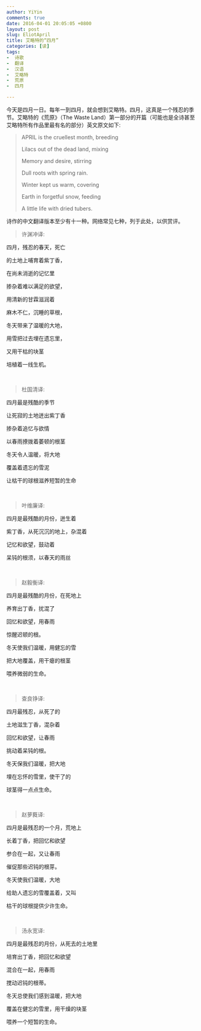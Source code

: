 ```yaml
---
author: YiYin
comments: true
date: 2016-04-01 20:05:05 +0800
layout: post
slug: EliotApril
title: 艾略特的“四月”
categories: [读]
tags:
-  诗歌
-  翻译
-  汉语
-  艾略特
-  荒原
-  四月

---
```

<div class="readreview">今天是四月一日。每年一到四月，就会想到艾略特。四月，这真是一个残忍的季节。艾略特的《荒原》（The Waste Land）第一部分的开篇（可能也是全诗甚至艾略特所有作品里最有名的部分）英文原文如下:

<blockquote>APRIL is the cruellest month, breeding

Lilacs out of the dead land, mixing

Memory and desire, stirring

Dull roots with spring rain.

Winter kept us warm, covering

Earth in forgetful snow, feeding

A little life with dried tubers.</blockquote>

诗作的中文翻译版本至少有十一种。网络常见七种，列于此处，以供赏评。
</div>

<blockquote>许渊冲译:</blockquote>

四月，残忍的春天，死亡

的土地上哺育着紫丁香，

在尚未消逝的记忆里

掺杂着难以满足的欲望，

用清新的甘霖滋润着

麻木不仁，沉睡的草根，

冬天带来了温暖的大地，

用雪把过去埋在遗忘里，

又用干枯的块茎

培植着一线生机。　　

<br/>

<blockquote>杜国清译:</blockquote>
 
四月最是残酷的季节

让死寂的土地迸出紫丁香

掺杂着追忆与欲情

以春雨撩拨着萎顿的根茎

冬天令人温暖，将大地

覆盖着遗忘的雪泥

让枯干的球根滋养短暂的生命

<br/>

<blockquote>叶维廉译:</blockquote>

四月是最残酷的月份，迸生着

紫丁香，从死沉沉的地上，杂混着

记忆和欲望，鼓动着

呆钝的根须，以春天的雨丝　

<br/>

<blockquote>赵毅衡译:</blockquote>

四月是最残酷的月份，在死地上

养育出丁香，扰混了

回忆和欲望，用春雨

惊醒迟顿的根。

冬天使我们温暖，用健忘的雪

把大地覆盖，用干瘪的根茎

喂养微弱的生命。　　

<br/>

<blockquote>查良铮译:</blockquote>

四月最残忍，从死了的

土地滋生丁香，混杂着

回忆和欲望，让春雨

挑动着呆钝的根。

冬天保我们温暖，把大地

埋在忘怀的雪里，使干了的

球茎得一点点生命。　

<br/>

<blockquote>赵萝蕤译:</blockquote>

四月是最残忍的一个月，荒地上

长着丁香，把回忆和欲望

参合在一起，又让春雨

催促那些迟钝的根芽。

冬天使我们温暖，大地

给助人遗忘的雪覆盖着，又叫

枯干的球根提供少许生命。　

<br/>

<blockquote>汤永宽译:</blockquote>

四月是最残忍的月份，从死去的土地里

培育出丁香，把回忆和欲望

混合在一起，用春雨

搅动迟钝的根蒂。

冬天总使我们感到温暖，把大地

覆盖在健忘的雪里，用干燥的块茎

喂养一个短暂的生命。　
